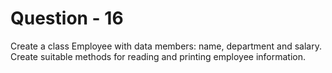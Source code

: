 # Question - 16

Create a class Employee with data members: name, department and salary. Create suitable methods for reading and printing employee information.
